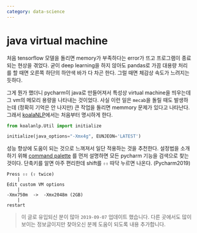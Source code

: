 ```yaml
---
category: data-science
---
```



# java virtual machine

처음 tensorflow 모델을 돌리면 memory가 부족하다는 error가 뜨고 프로그램이 종료되는 현상을 겪었다.
굳이 deep learning을 하지 않아도 pandas로 가끔 대용량 처리를 할 때면 오른쪽 하단의 하얀색 바가 다 차곤 한다. 
그럴 때면 체감상 속도가 느려지는 듯하다.

그게 뭔가 했더니 pycharm이 java로 만들어져서 특성상 virtual machine을 띄우는데 그 vm의 메모리 용량을 나타내는 것이었다.
사실 이런 일은 `mecab`을 돌릴 때도 발생하는데 (정확히 기억은 안 나지만) 큰 작업을 돌리면 memmory 문제가 있다고 나타난다.
그래서 [koalaNLP](https://koalanlp.github.io/python-support/html/index.html)에서는 처음부터 명시하게 한다.


```python
from koalanlp.Util import initialize

initialize(java_options="-Xmx4g", EUNJEON='LATEST')
```


성능 향상에 도움이 되는 것으로 느껴져서 일단 적용하는 것을 추천한다.
설정법을 소개하기 위해 
[command palette](https://www.jetbrains.com/help/pycharm/searching-everywhere.html)
를 먼저 설명하면 모든 pycharm 기능을 검색으로 찾는 것이다.
단축키를 알면 아주 편리한데 shift를 `⇧⇧` 따닥 누르면 나온다. (Pycharm2019) 

``` 
Press ⇧⇧ (⇧ twice)
    | 
Edit custom VM options
    |
-Xmx750m  ->  -Xmx2048m (2GB)
    |
restart
```

>이 글로 유입되신 분이 많아 `2019-09-07` 업데이트 했습니다. 
>다른 곳에서도 많이 보이는 정보글이지만 찾아오신 분께 도움이 되도록 내용 추가합니다.
